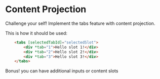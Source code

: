 # Content Projection

Challenge your self!
Implement the tabs feature with content projection.

This is how it should be used:

```html
    <tabs [selectedTabId]="selectedSlot">
        <div *tab="1">Hello slot 1!</div>
        <div *tab="2">Hello slot 2!</div>
        <div *tab="3">Hello slot 3!</div>
    </tabs>
```

Bonus! you can have additional inputs or content slots

